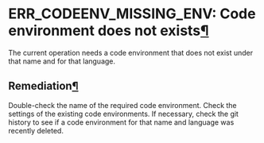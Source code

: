 ERR\_CODEENV\_MISSING\_ENV: Code environment does not exists[¶](#err-codeenv-missing-env-code-environment-does-not-exists "Permalink to this heading")
======================================================================================================================================================


The current operation needs a code environment that does not exist under that name and for that language.



Remediation[¶](#remediation "Permalink to this heading")
--------------------------------------------------------


Double\-check the name of the required code environment.
Check the settings of the existing code environments. If necessary,
check the git history to see if a code environment for that name and
language was recently deleted.